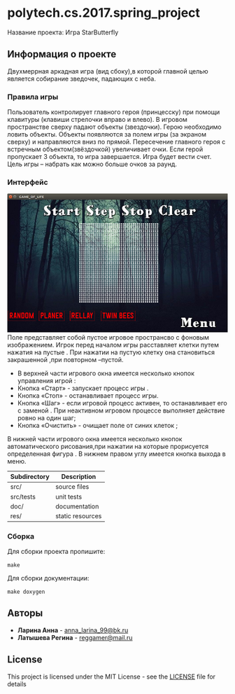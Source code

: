 # polytech.cs.2017.spring_project
Название проекта: Игра StarButterfly

## Информация о проекте
Двухмеррная аркадная игра (вид сбоку),в которой главной целью является собирание зведочек, падающих с неба. 
### Правила игры
Пользователь контролирует главного героя (принцесску) при помощи клавитуры (клавиши стрелочки вправо и влево). В игровом пространстве сверху падают объекты (звездочки). Герою необходимо ловить объекты. Объекты появляются за полем игры (за экраном сверху) и направляются вниз по прямой. Пересечение главного героя с встречным объектом(звёздочкой) увеличивает очки. Если герой пропускает 3 объекта, то игра завершается. Игра будет вести счет. Цель игры – набрать как можно больше очков за раунд.

### Интерфейс
![Image alt](https://github.com/Stig0/polytech.cs.2017.spring_project/raw/master/doc/play_window.png)
Поле представляет собой пустое игровое пространсво с фоновым изображением.
Игрок перед началом игры расставляет клетки путем нажатия на пустые . При нажатии на 
пустую клетку она становиться закрашенной ,при повторном –пустой.
* В верхней части игрового окна имеется несколько кнопок управления игрой :
* Кнопка «Старт» - запускает процесс игры .
* Кнопка «Стоп» - останавливает процесс игры. 
* Кнопка «Шаг» - если игровой процесс активен, то останавливает его с заменой . При неактивном игровом процессе выполняет действие 
ровно на один шаг;
* Кнопка «Очистить» - очищает поле от синих клеток ;

В нижней  части игрового окна имеется несколько кнопок автоматического рисования,при нажатии на которые прорисуется определенная фигура .
В нижнем правом углу имеется кнопка выхода в меню.

Subdirectory | Description
-------------|-------------------
src/         | source files 
src/tests    | unit tests 
doc/         | documentation 
res/         | static resources


### Сборка
Для сборки проекта пропишите:
````
make
````
Для сборки документации:
````
make doxygen
````


## Авторы
* **Ларина Анна** - anna_larina_99@bk.ru
* **Латышева Регина** - reggamer@mail.ru

## License
This project is licensed under the MIT License - see the [LICENSE](LICENSE) file for details
